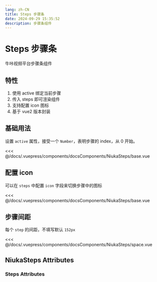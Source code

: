 ```yaml
---
lang: zh-CN
title: Steps 步骤条
date: 2024-09-29 15:35:52
description: 步骤条组件
---
```


# Steps 步骤条

牛咔视频平台步骤条组件

## 特性

1. 使用 active 绑定当前步骤
2. 传入 steps 即可渲染组件
3. 支持配置 icon 图标
4. 基于 vue2 版本封装

## 基础用法

设置 `active` 属性，接受一个 `Number`，表明步骤的 index，从 0 开始。

<preview-components>
  <niuka-steps-base slot="component"></niuka-steps-base>
  <<< @/docs/.vuepress/components/docsComponents/NiukaSteps/base.vue
</preview-components>

## 配置 icon

可以在 `steps` 中配置 `icon` 字段来切换步骤中的图标

<preview-components>
  <niuka-steps-icon slot="component"></niuka-steps-icon>
  <<< @/docs/.vuepress/components/docsComponents/NiukaSteps/base.vue
</preview-components>

## 步骤间距

每个 `step` 的间距，不填写默认 `152px`

<preview-components>
  <niuka-steps-space slot="component"></niuka-steps-space>
  <<< @/docs/.vuepress/components/docsComponents/NiukaSteps/space.vue
</preview-components>

## NiukaSteps Attributes

<attribute-table :data="niukaStepsAttributes"></attribute-table>

### Steps Attributes

<attribute-table :data="stepsAttributes"></attribute-table>

<script>
  export default {
    data() {
      return {
        niukaStepsAttributes: [
          { name: 'space', dec: '每个 step 的间距，不填写默认 152', type: 'number', default: 152 },
          { name: 'active', dec: '设置当前激活步骤', type: 'number', default: 0 },
          { name: 'steps', dec: '步骤配置', type: 'link:Steps:#steps-attributes' },
        ],
        stepsAttributes: [
          { name: 'title', dec: '步骤的标题', type: 'string'},
          { name: 'icon', dec: '步骤的图标', type: 'enum:filter|edit|setting' },
        ]
      }
    }
  }
</script>
